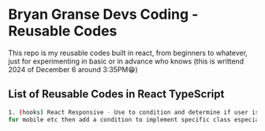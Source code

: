 # Bryan Granse Devs Coding - Reusable Codes
This repo is my reusable codes built in react, from beginners to whatever, just for experimenting in basic or in advance who knows (this is writtend 2024 of December 6 around 3:35PM😁)

## List of Reusable Codes in React TypeScript
```bash
1. (hooks) React Responsive - Use to condition and determine if user is using specific breakpoint like 768px
for mobile etc then add a condition to implement specific class especially if you're using CSS framework like Tailwind CSS.
```
